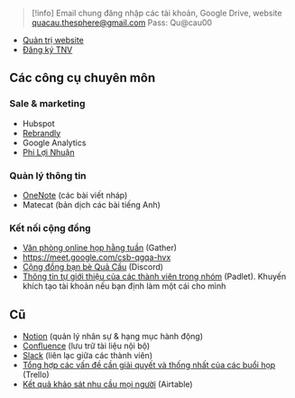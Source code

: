 > [!info] Email chung đăng nhập các tài khoản, Google Drive, website
> quacau.thesphere@gmail.com
> Pass: Qu@cau00

- [Quản trị website](https://xn--qucu-hr5aza.cc/wp-login.php)
- [Đăng ký TNV](https://xn--qucu-hr5aza.cc/wp-admin/admin.php?page=formidable-entries&frm-full=1&frm_action=list&form=19 "Formidable | Entries - Quả Cầu")
## Các công cụ chuyên môn
### Sale & marketing
- Hubspot
- [Rebrandly](https://app.rebrandly.com/links "https://app.rebrandly.com/links")
- Google Analytics
- [Phi Lợi Nhuận](http://www.philoinhuan.org/to-chuc "http://www.philoinhuan.org/to-chuc")

### Quản lý thông tin
- [OneNote](https://1drv.ms/u/s!AooXkYrfSXq4g9AKwbfgiXof3EvnTw "https://1drv.ms/u/s!AooXkYrfSXq4g9AKwbfgiXof3EvnTw") (các bài viết nháp)
- Matecat (bản dịch các bài tiếng Anh)

### Kết nối cộng đồng
- [Văn phòng online họp hằng tuần](https://app.gather.town/app/HORy5Nfdxubna7a2/QuaCau) (Gather)
- https://meet.google.com/csb-qgqa-hvx
- [Cộng đồng bạn bè Quả Cầu](https://discord.gg/jWTk4EHFK2) (Discord)
- [Thông tin tự giới thiệu của các thành viên trong nhóm](https://padlet.com/quacau/r9zrjlayqxpp80c9) (Padlet). Khuyến khích tạo tài khoản nếu bạn định làm một cái cho mình

## Cũ
- [Notion](https://www.notion.so/quacau/Danh-s-ch-nh-n-s-168a9369b8034bbca6b1771a498b42b5 "https://www.notion.so/quacau/Danh-s-ch-nh-n-s-168a9369b8034bbca6b1771a498b42b5") (quản lý nhân sự & hạng mục hành động)
- [Confluence](https://quacau.atlassian.net/wiki/ "https://quacau.atlassian.net/wiki/") (lưu trữ tài liệu nội bộ)
- [Slack](https://join.slack.com/t/qucu/shared_invite/zt-o617i011-LVRLfNcBpsXQsxfky1geLA "https://join.slack.com/t/qucu/shared_invite/zt-o617i011-LVRLfNcBpsXQsxfky1geLA") (liên lạc giữa các thành viên)
- [Tổng hợp các vấn đề cần giải quyết và thống nhất của các buổi họp](https://trello.com/b/LXTuXpLh) (Trello)
- [Kết quả khảo sát nhu cầu mọi người](https://airtable.com/invite/l?inviteId=invZKdV0jGFqtR2oe&inviteToken=6cb6d442ce2d47923d4d3f5e97fdc0ce04a2868d49825ca3becc37d50266201a&utm_source=email) (Airtable)